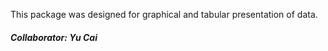 This package was designed for graphical and tabular presentation of data.

##### Collaborator: Yu Cai
